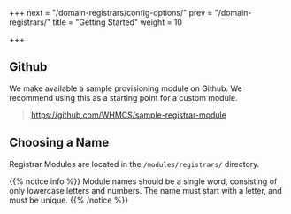 +++
next = "/domain-registrars/config-options/"
prev = "/domain-registrars/"
title = "Getting Started"
weight = 10

+++

## Github

We make available a sample provisioning module on Github. We recommend using this as a starting point for a custom module.

> https://github.com/WHMCS/sample-registrar-module

## Choosing a Name

Registrar Modules are located in the `/modules/registrars/` directory.

{{% notice info %}}
Module names should be a single word, consisting of only lowercase letters and numbers. The name must start with a letter, and must be unique.
{{% /notice %}}
